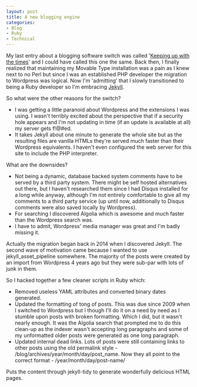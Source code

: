 ```yaml
---
layout: post
title: A new blogging engine
categories:
- Blog
- Ruby
- Technical
---
```

My last entry about a blogging software switch was called '[Keeping up with the times](http://www.rusiczki.net/2009/04/02/keeping-up-with-the-times/)' and I could have called this one the same. Back then, I finally realized that maintaining my Movable Type installation was a pain as I knew next to no Perl but since I was an established PHP developer the migration to Wordpress was logical. Now I'm 'admitting' that I slowly transitioned to being a Ruby developer so I'm embracing [Jekyll](https://jekyllrb.com/).

So what were the other reasons for the switch?

* I was getting a little paranoid about Wordpress and the extensions I was using. I wasn't terribly excited about the perspective that if a security hole appears and I'm not updating in time (if an update is available at all) my server gets f!@#ed.
* It takes Jekyll about one minute to generate the whole site but as the resulting files are vanilla HTMLs they're served much faster than their Wordpress equivalents. I haven't even configured the web server for this site to include the PHP interpreter.

What are the downsides?

* Not being a dynamic, database backed system comments have to be served by a third party system. There might be self hosted alternatives out there, but I haven't researched them since I had Disqus installed for a long while anyway, although I'm not entirely comfortable to give all my comments to a third party service (up until now, additionally to Disqus comments were also saved locally by Wordpress).
* For searching I discovered Algolia which is awesome and much faster than the Wordpress search was.
* I have to admit, Wordpress' media manager was great and I'm badly missing it.

Actually the migration began back in 2014 when I discovered Jekyll. The second wave of motivation came because I wanted to use jekyll_asset_pipeline somewhere. The majority of the posts were created by an import from Wordpress 4 years ago but they were sub-par with lots of junk in them.

So I hacked together a few cleaner scripts in Ruby which:

* Removed useless YAML attributes and converted binary dates generated.
* Updated the formatting of tong of posts. This was due since 2009 when I switched to Wordpress but I though I'll do it on a need by need as I stumble upon posts with broken formatting. Which I did, but it wasn't nearly enough. It was the Algolia search that prompted me to do this clean-up as the indexer wasn't accepting long paragraphs and some of my unformatted older posts were generated as one long paragraph.
* Updated internal dead links. Lots of posts were still containing links to other posts using the old permalink style - /blog/archives/year/month/day/post_name. Now they all point to the correct format - /year/month/day/post-name/ 

Puts the content through jekyll-tidy to generate wonderfully delicious HTML pages.
